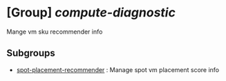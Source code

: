 # [Group] _compute-diagnostic_

Mange vm sku recommender info

## Subgroups

- [spot-placement-recommender](/Commands/compute-diagnostic/spot-placement-recommender/readme.md)
: Manage spot vm placement score info
